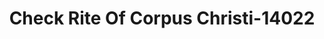 ---
f_zip-code: 78412
f_state-code: TX
title: Check Rite Of Corpus Christi-14022
f_phone: 361-993-9370
f_city-only: Crp Christi
f_address: 6000 South Padre Island Drive Crp Christi
f_location-unique-id: '14022'
slug: check-rite-of-corpus-christi-14022
updated-on: '2024-05-30T13:46:58.046Z'
created-on: '2024-05-30T13:36:59.803Z'
published-on: '2024-05-30T13:54:32.469Z'
f_city-state: cms/city/crp-christi-tx.md
f_company: cms/company/check-rite-of-corpus-christi.md
f_state: cms/state/texas.md
layout: '[payday-loan].html'
tags: payday-loan
---